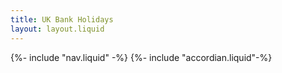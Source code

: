 ```yaml
---
title: UK Bank Holidays
layout: layout.liquid
---
```


{%- include "nav.liquid" -%}
{%- include "accordian.liquid"-%}

<script>
  async function getCountry() {
    const response = await fetch('https://cold-butterfly-7c04.leith-green.workers.dev/');
    //converts the data to JSON once fetched
    const data = await response.json();
    return data.regionCode
  }

  //waits for the DOM to fully load before executing the script
  document.addEventListener('DOMContentLoaded', async () => {
    const country = await getCountry();
    //gets the user's country from the body data attribute
    // const country = document.body.dataset.country || 'GB-ENG';

    // //maps the correct country code to the corresponding accordion id (England & Wales share)
    const sections = {
      'ENG': 'englandAndWales',  
      'WLS': 'englandAndWales',  
      'SCT': 'scotland',  
      'NIR': 'northernIreland', 
    };
    // Collects the collapse id based on the user's country, or defaults to 'englandAndWales' if country not found
    const sectionId = sections[country] || 'englandAndWales'; 
    // Selects which accordion section should be shown
    const sectionToShow = document.getElementById(sectionId);
    
    // If the section exists in the DOM, "show" it on the webpage
    if (sectionToShow) {
      const collapse = sectionToShow.querySelector('.accordion-collapse');
      if (collapse) {
        collapse.classList.add('show');      
      }
    }
  });

// async function fetchEvents() {
//     try {
//         //retrieves the data from the given URL and waits for it to be fully fetched
//         const response = await fetch('https://purple-pine-028c.leith-green.workers.dev/');
//         //converts the data to JSON once fetched
//         const data = await response.json();

//         //varaible holds the events array and container for the data to be combined
//         const populateEvents = (events, container) => {
//             let lastYear = null;

//             //creates a date for each event and extract the year
//             events.forEach(event => {
//                 const eventDate = new Date(event.date);
//                 const year = eventDate.getFullYear();
                
//                 //checks the year, adds heading element to separate each years events if different
//                 if (year !== lastYear) {
//                     const yearHeader = document.createElement('h5');
//                     yearHeader.innerText = year;
//                     container.appendChild(yearHeader);
//                     lastYear = year; // Update last year
//                 }
//                 //creates a div to store the fetched event data, set it to display in the container
//                 const div = document.createElement('div');
//                 div.innerText = `${event.title} - ${eventDate.toLocaleDateString()}`;
//                 //then adds the element to the DOM so it's visible in the browser
//                 container.appendChild(div);
//             });
//         };
//         //gets correct element for each region and populate with corresponding event data
//         const englandAndWalesBody = document.getElementById('englandAndWalesBody');
//         populateEvents(data['england-and-wales'].events, englandAndWalesBody);

//         const scotlandBody = document.getElementById('scotlandBody');
//         populateEvents(data.scotland.events, scotlandBody);
//         const northernIrelandBody = document.getElementById('northernIrelandBody');
//         populateEvents(data['northern-ireland'].events, northernIrelandBody);

//     //throws an error if the try code is unsuccessful
//     } catch (error) {
//         console.error("Error fetching data: ", error);
//     }
// }

// //calls the function to execute the code and display it in the browser accordion 
// fetchEvents();
</script>